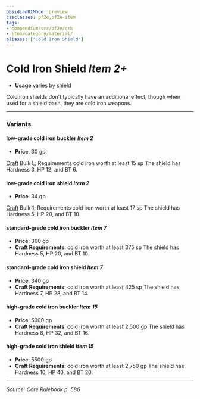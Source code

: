 ```yaml
---
obsidianUIMode: preview
cssclasses: pf2e,pf2e-item
tags:
- compendium/src/pf2e/crb
- item/category/material/
aliases: ["Cold Iron Shield"]
---
```

# Cold Iron Shield *Item 2+*  

- **Usage** varies by shield

Cold iron shields don't typically have an additional effect, though when used for a shield bash, they are cold iron weapons.

---

### Variants

#### low-grade cold iron buckler *Item 2*

- **Price**: 30 gp

[Craft](rules/actions/craft.md) Bulk L; Requirements cold iron worth at least 15 sp The shield has Hardness 3, HP 12, and BT 6.

#### low-grade cold iron shield *Item 2*

- **Price**: 34 gp

[Craft](rules/actions/craft.md) Bulk 1; Requirements cold iron worth at least 17 sp The shield has Hardness 5, HP 20, and BT 10.

#### standard-grade cold iron buckler *Item 7*

- **Price**: 300 gp
- **Craft Requirements**: cold iron worth at least 375 sp The shield has Hardness 5, HP 20, and BT 10.

#### standard-grade cold iron shield *Item 7*

- **Price**: 340 gp
- **Craft Requirements**: cold iron worth at least 425 sp The shield has Hardness 7, HP 28, and BT 14.

#### high-grade cold iron buckler *Item 15*

- **Price**: 5000 gp
- **Craft Requirements**: cold iron worth at least 2,500 gp The shield has Hardness 8, HP 32, and BT 16.

#### high-grade cold iron shield *Item 15*

- **Price**: 5500 gp
- **Craft Requirements**: cold iron worth at least 2,750 gp The shield has Hardness 10, HP 40, and BT 20.

---
*Source: Core Rulebook p. 586*